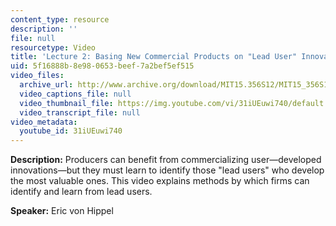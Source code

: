 ```yaml
---
content_type: resource
description: ''
file: null
resourcetype: Video
title: 'Lecture 2: Basing New Commercial Products on "Lead User" Innovations'
uid: 5f16888b-8e98-0653-beef-7a2bef5ef515
video_files:
  archive_url: http://www.archive.org/download/MIT15.356S12/MIT15_356S12lec2_300k.mp4
  video_captions_file: null
  video_thumbnail_file: https://img.youtube.com/vi/31iUEuwi740/default.jpg
  video_transcript_file: null
video_metadata:
  youtube_id: 31iUEuwi740
---
```


**Description:** Producers can benefit from commercializing user—developed innovations—but they must learn to identify those "lead users" who develop the most valuable ones. This video explains methods by which firms can identify and learn from lead users.

**Speaker:** Eric von Hippel